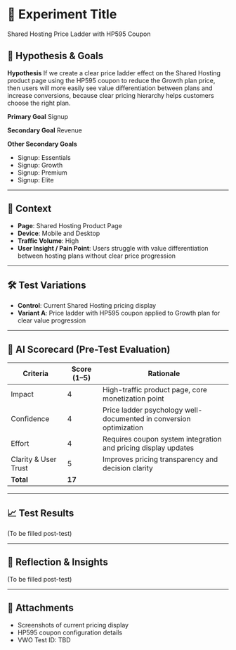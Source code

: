 # 🧪 Experiment Title
Shared Hosting Price Ladder with HP595 Coupon

## 🎯 Hypothesis & Goals

**Hypothesis**
If we create a clear price ladder effect on the Shared Hosting product page using the HP595 coupon to reduce the Growth plan price, then users will more easily see value differentiation between plans and increase conversions, because clear pricing hierarchy helps customers choose the right plan.

**Primary Goal**
Signup

**Secondary Goal**
Revenue

**Other Secondary Goals**
- Signup: Essentials
- Signup: Growth  
- Signup: Premium
- Signup: Elite

---

## 📍 Context

- **Page**: Shared Hosting Product Page
- **Device**: Mobile and Desktop
- **Traffic Volume**: High
- **User Insight / Pain Point**: Users struggle with value differentiation between hosting plans without clear price progression

---

## 🛠️ Test Variations

- **Control**: Current Shared Hosting pricing display
- **Variant A**: Price ladder with HP595 coupon applied to Growth plan for clear value progression

---

## 🧠 AI Scorecard (Pre-Test Evaluation)

| Criteria               | Score (1–5) | Rationale |
|------------------------|-------------|-----------|
| Impact                 | 4           | High-traffic product page, core monetization point |
| Confidence             | 4           | Price ladder psychology well-documented in conversion optimization |
| Effort                 | 4           | Requires coupon system integration and pricing display updates |
| Clarity & User Trust   | 5           | Improves pricing transparency and decision clarity |
| **Total**              | **17**      |           |

---

## 📈 Test Results
(To be filled post-test)

---

## 🧾 Reflection & Insights
(To be filled post-test)

---

## 📎 Attachments
- Screenshots of current pricing display
- HP595 coupon configuration details
- VWO Test ID: TBD